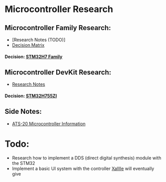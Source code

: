 # Microcontroller Research
## Microcontroller Family Research:
* [Research Notes (TODO)]
* [Decision Matrix](Microcontroller_Family_Chart.pdf)
#### Decision: [<ins>**STM32H7 Family**</ins>](https://www.st.com/en/microcontrollers-microprocessors/stm32h7-series.html)
  
## Microcontroller DevKit Research:
* [Research Notes](Microcontroller_DevKit.md)
#### Decision: [<ins>**STM32H755ZI**</ins>](https://www.st.com/en/microcontrollers-microprocessors/stm32h755zi.html)

## Side Notes:
* [ATS-20 Microcontroller Information](https://github.com/PATRIK-RCOS/PATRIK/blob/main/Research/Case-Studies/ATS-20-Research/ATS-20-microcontroller.md)

# Todo:
* Research how to implement a DDS (direct digital synthesis) module with the STM32
* Implement a basic UI system with the controller [Xalllle](https://github.com/Xalllle) will eventually give



